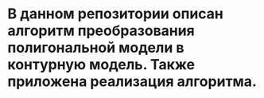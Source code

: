 # В данном репозитории описан алгоритм преобразования полигональной модели в контурную модель. Также приложена реализация алгоритма. 
